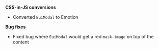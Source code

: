 **CSS-in-JS conversions**

- Converted `EuiModal` to Emotion

**Bug fixes**

- Fixed bug where `EuiModal` would get a red `mask-image` on top of the content